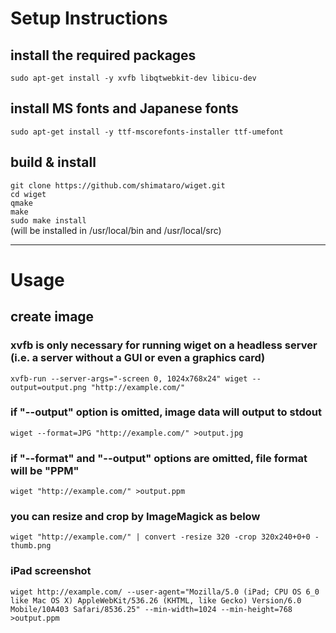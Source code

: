 # Setup Instructions

## install the required packages
`sudo apt-get install -y xvfb libqtwebkit-dev libicu-dev`

## install MS fonts and Japanese fonts
`sudo apt-get install -y ttf-mscorefonts-installer ttf-umefont`

## build & install
`git clone https://github.com/shimataro/wiget.git`  
`cd wiget`  
`qmake`  
`make`  
`sudo make install`  
(will be installed in /usr/local/bin and /usr/local/src)

---

# Usage

## create image

### xvfb is only necessary for running wiget on a headless server (i.e. a server without a GUI or even a graphics card)

`xvfb-run --server-args="-screen 0, 1024x768x24" wiget --output=output.png "http://example.com/"`

### if "--output" option is omitted, image data will output to stdout

`wiget --format=JPG "http://example.com/" >output.jpg`

### if "--format" and "--output" options are omitted, file format will be "PPM"

`wiget "http://example.com/" >output.ppm`

### you can resize and crop by ImageMagick as below

`wiget "http://example.com/" | convert -resize 320 -crop 320x240+0+0 - thumb.png`

### iPad screenshot
`wiget http://example.com/ --user-agent="Mozilla/5.0 (iPad; CPU OS 6_0 like Mac OS X) AppleWebKit/536.26 (KHTML, like Gecko) Version/6.0 Mobile/10A403 Safari/8536.25" --min-width=1024 --min-height=768 >output.ppm`
